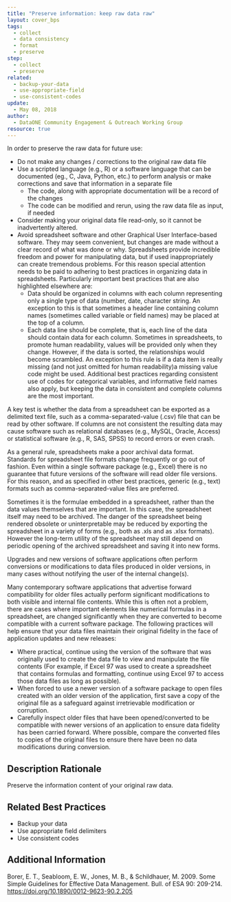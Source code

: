 ```yaml
---
title: "Preserve information: keep raw data raw"
layout: cover_bps
tags:
  - collect
  - data consistency
  - format
  - preserve
step:
  - collect
  - preserve
related:
  - backup-your-data
  - use-appropriate-field
  - use-consistent-codes
update:
  - May 08, 2018
author:
  - DataONE Community Engagement & Outreach Working Group
resource: true
---
```




In order to preserve the raw data for future use:

- Do not make any changes / corrections to the original raw data file
- Use a scripted language (e.g., R) or a software language that can be documented (eg., C, Java, Python, etc.) to perform analysis or make corrections and save that information in a separate file
    - The code, along with appropriate documentation will be a record of the changes
    - The code can be modified and rerun, using the raw data file as input, if needed
- Consider making your original data file read-only, so it cannot be inadvertently altered.
- Avoid spreadsheet software and other Graphical User Interface-based software. They may seem convenient, but changes are made without a clear record of what was done or why. Spreadsheets provide incredible freedom and power for manipulating data, but if used inappropriately can create tremendous problems. For this reason special attention needs to be paid to adhering to best practices in organizing data in spreadsheets. Particularly important best practices that are also highlighted elsewhere are:
    - Data should be organized in columns with each column representing only a single type of data (number, date, character string. An exception to this is that sometimes a header line containing column names (sometimes called variable or field names) may be placed at the top of a column.
    - Each data line should be complete, that is, each line of the data should contain data for each column. Sometimes in spreadsheets, to promote human readability, values will be provided only when they change. However, if the data is sorted, the relationships would become scrambled. An exception to this rule is if a data item is really missing (and not just omitted for human readability)a missing value code might be used.
Additional best practices regarding consistent use of codes for categorical variables, and informative field names also apply, but keeping the data in consistent and complete columns are the most important.

A key test is whether the data from a spreadsheet can be exported as a delimited text file, such as a comma-separated-value (.csv) file that can be read by other software. If columns are not consistent the resulting data may cause software such as relational databases (e.g., MySQL, Oracle, Access) or statistical software (e.g., R, SAS, SPSS) to record errors or even crash.

As a general rule, spreadsheets make a poor archival data format. Standards for spreadsheet file formats change frequently or go out of fashion. Even within a single software package (e.g., Excel) there is no guarantee that future versions of the software will read older file versions. For this reason, and as specified in other best practices, generic (e.g., text) formats such as comma-separated-value files are preferred.

Sometimes it is the formulae embedded in a spreadsheet, rather than the data values themselves that are important. In this case, the spreadsheet itself may need to be archived. The danger of the spreadsheet being rendered obsolete or uninterpretable may be reduced by exporting the spreadsheet in a variety of forms (e.g., both as .xls and as .xlsx formats). However the long-term utility of the spreadsheet may still depend on periodic opening of the archived spreadsheet and saving it into new forms.

Upgrades and new versions of software applications often perform conversions or modifications to data files produced in older versions, in many cases without notifying the user of the internal change(s).

Many contemporary software applications that advertise forward compatibility for older files actually perform significant modifications to both visible and internal file contents. While this is often not a problem, there are cases where important elements like numerical formulas in a spreadsheet, are changed significantly when they are converted to become compatible with a current software package. The following practices will help ensure that your data files maintain their original fidelity in the face of application updates and new releases:

   - Where practical, continue using the version of the software that was originally used to create the data file to view and manipulate the file contents (For example, if Excel 97 was used to create a spreadsheet that contains formulas and formatting, continue using Excel 97 to access those data files as long as possible).
   - When forced to use a newer version of a software package to open files created with an older version of the application, first save a copy of the original file as a safeguard against irretrievable modification or corruption.
   - Carefully inspect older files that have been opened/converted to be compatible with newer versions of an application to ensure data fidelity has been carried forward. Where possible, compare the converted files to copies of the original files to ensure there have been no data modifications during conversion.

## Description Rationale

Preserve the information content of your original raw data.

## Related Best Practices

- Backup your data
- Use appropriate field delimiters
- Use consistent codes

## Additional Information

Borer, E. T., Seabloom, E. W., Jones, M. B., & Schildhauer, M. 2009. Some Simple Guidelines for Effective Data Management. Bull. of ESA 90: 209-214. https://doi.org/10.1890/0012-9623-90.2.205
